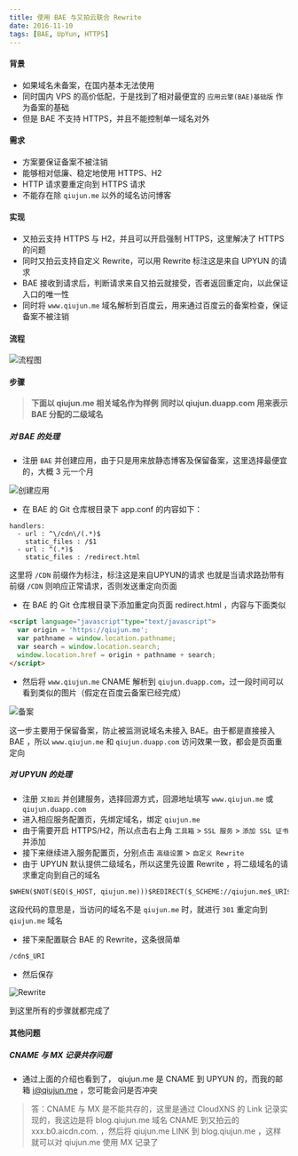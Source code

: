 ```yaml
---
title: 使用 BAE 与又拍云联合 Rewrite
date: 2016-11-10
tags: [BAE, UpYun, HTTPS]
---
```


#### **背景**

* 如果域名未备案，在国内基本无法使用
* 同时国内 VPS 的高价低配，于是找到了相对最便宜的 `应用云擎(BAE)基础版` 作为备案的基础
* 但是 BAE 不支持 HTTPS，并且不能控制单一域名对外

#### **需求**

* 方案要保证备案不被注销
* 能够相对低廉、稳定地使用 HTTPS、H2
* HTTP 请求要重定向到 HTTPS 请求
* 不能存在除 `qiujun.me` 以外的域名访问博客

#### **实现**

* 又拍云支持 HTTPS 与 H2，并且可以开启强制 HTTPS，这里解决了 HTTPS 的问题
* 同时又拍云支持自定义 Rewrite，可以用 Rewrite 标注这是来自 UPYUN 的请求
* BAE 接收到请求后，判断请求来自又拍云就接受，否者返回重定向，以此保证入口的唯一性
* 同时将 `www.qiujun.me` 域名解析到百度云，用来通过百度云的备案检查，保证备案不被注销

<!-- more -->

#### **流程**

![流程图](/uploads/rewrite-with-bae-and-upyun/flow.png)

#### **步骤**

> **下面以 qiujun.me 相关域名作为样例**
> **同时以 qiujun.duapp.com 用来表示 BAE 分配的二级域名**

##### **对 BAE 的处理**

* 注册 `BAE` 并创建应用，由于只是用来放静态博客及保留备案，这里选择最便宜的，大概 3 元一个月

![创建应用](/uploads/rewrite-with-bae-and-upyun/bae.png)

* 在 BAE 的 Git 仓库根目录下 app.conf 的内容如下：

```
handlers:
  - url : ^\/cdn\/(.*)$
    static_files : /$1
  - url : ^(.*)$
    static_files : /redirect.html
```
这里将 `/CDN` 前缀作为标注，标注这是来自UPYUN的请求
也就是当请求路劲带有前缀 `/CDN` 则响应正常请求，否则发送重定向页面

* 在 BAE 的 Git 仓库根目录下添加重定向页面 redirect.html ，内容与下面类似

```html
<script language="javascript"type="text/javascript">
  var origin = 'https://qiujun.me';
  var pathname = window.location.pathname;
  var search = window.location.search;
  window.location.href = origin + pathname + search;
</script>
```

* 然后将 `www.qiujun.me` CNAME 解析到 `qiujun.duapp.com`，过一段时间可以看到类似的图片（假定在百度云备案已经完成）

![备案](/uploads/rewrite-with-bae-and-upyun/beian.png)

这一步主要用于保留备案，防止被监测说域名未接入 BAE。由于都是直接接入 BAE ，所以 `www.qiujun.me` 和 `qiujun.duapp.com` 访问效果一致，都会是页面重定向

##### **对 UPYUN 的处理**

* 注册 `又拍云` 并创建服务，选择回源方式，回源地址填写 `www.qiujun.me` 或 `qiujun.duapp.com`
* 进入相应服务配置页，先绑定域名，绑定 `qiujun.me`
* 由于需要开启 HTTPS/H2，所以点击右上角 `工具箱` > `SSL 服务` > `添加 SSL 证书` 并添加
* 接下来继续进入服务配置页，分别点击 `高级设置` > `自定义 Rewrite`
* 由于 UPYUN 默认提供二级域名，所以这里先设置 Rewrite ，将二级域名的请求重定向到自己的域名

```txt
$WHEN($NOT($EQ($_HOST, qiujun.me)))$REDIRECT($_SCHEME://qiujun.me$_URI$PCALL(?$_QUERY), 301)
```
这段代码的意思是，当访问的域名不是 `qiujun.me` 时，就进行 `301` 重定向到 `qiujun.me` 域名

* 接下来配置联合 BAE 的 Rewrite，这条很简单

```txt
/cdn$_URI
```

* 然后保存

![Rewrite](/uploads/rewrite-with-bae-and-upyun/rewrite.png)

到这里所有的步骤就都完成了

#### **其他问题**

##### CNAME 与 MX 记录共存问题

* 通过上面的介绍也看到了， qiujun.me 是 CNAME 到 UPYUN 的，而我的邮箱 i@qiujun.me ，您可能会问是否冲突
> 答：CNAME 与 MX 是不能共存的，这里是通过 CloudXNS 的 Link 记录实现的，我这边是将 blog.qiujun.me 域名 CNAME 到又拍云的 xxx.b0.aicdn.com. ，然后将 qiujun.me LINK 到 blog.qiujun.me ，这样就可以对 qiujun.me 使用 MX 记录了
